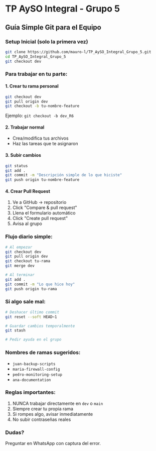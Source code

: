 # TP AySO Integral - Grupo 5

## Guía Simple Git para el Equipo

### Setup Inicial (solo la primera vez)
```bash
git clone https://github.com/mauro-l/TP_AySO_Integral_Grupo_5.git
cd TP_AySO_Integral_Grupo_5
git checkout dev
```

### Para trabajar en tu parte:

#### 1. Crear tu rama personal
```bash
git checkout dev
git pull origin dev
git checkout -b tu-nombre-feature
```
Ejemplo: `git checkout -b dev_R6`

#### 2. Trabajar normal
- Crea/modifica tus archivos
- Haz las tareas que te asignaron

#### 3. Subir cambios
```bash
git status
git add .
git commit -m "Descripción simple de lo que hiciste"
git push origin tu-nombre-feature
```

#### 4. Crear Pull Request
1. Ve a GitHub → repositorio
2. Click "Compare & pull request" 
3. Llena el formulario automático
4. Click "Create pull request"
5. Avisa al grupo

### Flujo diario simple:
```bash
# Al empezar
git checkout dev
git pull origin dev
git checkout tu-rama
git merge dev

# Al terminar
git add .
git commit -m "Lo que hice hoy"
git push origin tu-rama
```

### Si algo sale mal:
```bash
# Deshacer último commit
git reset --soft HEAD~1

# Guardar cambios temporalmente
git stash

# Pedir ayuda en el grupo
```

### Nombres de ramas sugeridos:
- `juan-backup-scripts`
- `maria-firewall-config`
- `pedro-monitoring-setup`
- `ana-documentation`

### Reglas importantes:
1. NUNCA trabajar directamente en `dev` o `main`
2. Siempre crear tu propia rama
3. Si rompes algo, avisar inmediatamente
4. No subir contraseñas reales

### Dudas?
Preguntar en WhatsApp con captura del error.
